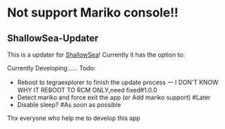 # Not support Mariko console!!
## ShallowSea-Updater

This is a updater for [ShallowSea](https://github.com/carcaschoi/ShallowSea)! Currently it has the option to:

Currently Developing......
Todo: 
* Reboot to tegraexplorer to finish the update process 一 I DON'T KNOW WHY IT REBOOT TO RCM ONLY,need fixed#1.0.0
* Detect mariko and force exit the app (or Add mariko support) #Later
* Disable sleep? #As soon as possible



Thx everyone who help me to develop this app
